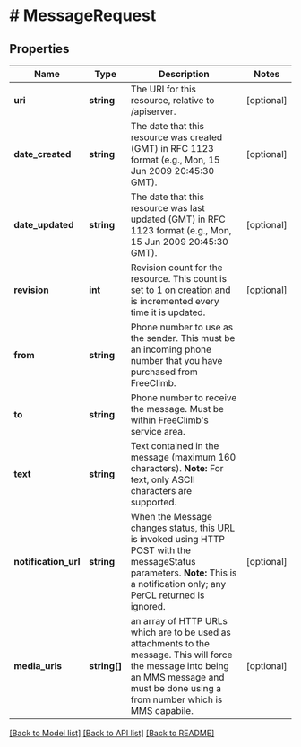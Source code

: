 # # MessageRequest

## Properties

Name | Type | Description | Notes
------------ | ------------- | ------------- | -------------
**uri** | **string** | The URI for this resource, relative to /apiserver. | [optional]
**date_created** | **string** | The date that this resource was created (GMT) in RFC 1123 format (e.g., Mon, 15 Jun 2009 20:45:30 GMT). | [optional]
**date_updated** | **string** | The date that this resource was last updated (GMT) in RFC 1123 format (e.g., Mon, 15 Jun 2009 20:45:30 GMT). | [optional]
**revision** | **int** | Revision count for the resource. This count is set to 1 on creation and is incremented every time it is updated. | [optional]
**from** | **string** | Phone number to use as the sender. This must be an incoming phone number that you have purchased from FreeClimb. |
**to** | **string** | Phone number to receive the message. Must be within FreeClimb&#39;s service area. |
**text** | **string** | Text contained in the message (maximum 160 characters).   **Note:** For text, only ASCII characters are supported. |
**notification_url** | **string** | When the Message changes status, this URL is invoked using HTTP POST with the messageStatus parameters.  **Note:** This is a notification only; any PerCL returned is ignored. | [optional]
**media_urls** | **string[]** | an array of HTTP URLs which are to be used as attachments to the message. This will force the message into being an MMS message and must be done using a from number which is MMS capabile. | [optional]

[[Back to Model list]](../../README.md#models) [[Back to API list]](../../README.md#endpoints) [[Back to README]](../../README.md)
